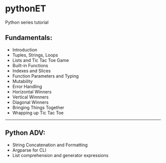 # pythonET

Python series tutorial

## Fundamentals:

- Introduction
- Tuples, Strings, Loops
- Lists and Tic Tac Toe Game
- Built-in Functions
- Indexes and Slices
- Function Parameters and Typing
- Mutability
- Error Handling
- Horizontal Winners
- Vertical Winnners
- Diagonal Winners
- Bringing Things Together
- Wrapping up Tic Tac Toe
---
## Python ADV:
- String Concatenation and Formatting
- Argparse for CLI
- List comprehension and generator expressions

